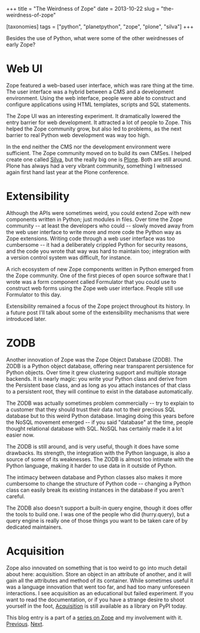 +++
title = "The Weirdness of Zope"
date = 2013-10-22
slug = "the-weirdness-of-zope"

[taxonomies]
tags = ["python", "planetpython", "zope", "plone", "silva"]
+++

Besides the use of Python, what were some of the other weirdnesses of
early Zope?

# Web UI

Zope featured a web-based user interface, which was rare thing at the
time. The user interface was a hybrid between a CMS and a development
environment. Using the web interface, people were able to construct and
configure applications using HTML templates, scripts and SQL statements.

The Zope UI was an interesting experiment. It dramatically lowered the
entry barrier for web development. It attracted a lot of people to Zope.
This helped the Zope community grow, but also led to problems, as the
next barrier to real Python web development was way too high.

In the end neither the CMS nor the development environment were
sufficient. The Zope community moved on to build its own CMSes. I helped
create one called [Silva](http://silvacms.org/), but the really big one
is [Plone](http://plone.org). Both are still around. Plone has always
had a very vibrant community, something I witnessed again first hand
last year at the Plone conference.

# Extensibility

Although the APIs were sometimes weird, you could extend Zope with new
components written in Python; just modules in files. Over time the Zope
community -- at least the developers who could -- slowly moved away from
the web user interface to write more and more code the Python way as
Zope extensions. Writing code through a web user interface was too
cumbersome -- it had a deliberately crippled Python for security
reasons, and the code you wrote that way was hard to maintain too;
integration with a version control system was difficult, for instance.

A rich ecosystem of new Zope components written in Python emerged from
the Zope community. One of the first pieces of open source software that
I wrote was a form component called Formulator that you could use to
construct web forms using the Zope web user interface. People still use
Formulator to this day.

Extensibility remained a focus of the Zope project throughout its
history. In a future post I'll talk about some of the extensibility
mechanisms that were introduced later.

# ZODB

Another innovation of Zope was the Zope Object Database (ZODB). The ZODB
is a Python object database, offering near transparent persistence for
Python objects. Over time it grew clustering support and multiple
storage backends. It is nearly magic: you write your Python class and
derive from the Persistent base class, and as long as you attach
instances of that class to a persistent root, they will continue to
exist in the database automatically.

The ZODB was actually sometimes problem commercially -- try to explain
to a customer that they should trust their data not to their precious
SQL database but to this weird Python database. Imaging doing this years
before the NoSQL movement emerged -- if you said "database" at the time,
people thought relational database with SQL. NoSQL has certainly made it
a lot easier now.

The ZODB is still around, and is very useful, though it does have some
drawbacks. Its strength, the integration with the Python language, is
also a source of some of its weaknesses. The ZODB is almost too intimate
with the Python language, making it harder to use data in it outside of
Python.

The intimacy between database and Python classes also makes it more
cumbersome to change the structure of Python code -- changing a Python
class can easily break its existing instances in the database if you
aren't careful.

The ZODB also doesn't support a built-in query engine, though it does
offer the tools to build one. I was one of the people who did
(hurry.query), but a query engine is really one of those things you want
to be taken care of by dedicated maintainers.

# Acquisition

Zope also innovated on something that is too weird to go into much
detail about here: acquisition. Store an object in an attribute of
another, and it will gain all the attributes and method of its
container. While sometimes useful it was a language innovation that went
too far, and had too many unforeseen interactions. I see acquisition as
an educational but failed experiment. If you want to read the
documentation, or if you have a strange desire to shoot yourself in the
foot, [Acquisition](https://pypi.python.org/pypi/Acquisition) is still
available as a library on PyPI today.

This blog entry is a part of a [series on
Zope](@/posts/my-exit-from-zope.md) and my
involvement with it.
[Previous](@/posts/the-rise-of-zope.md).
[Next](@/posts/object-publishing.md).
